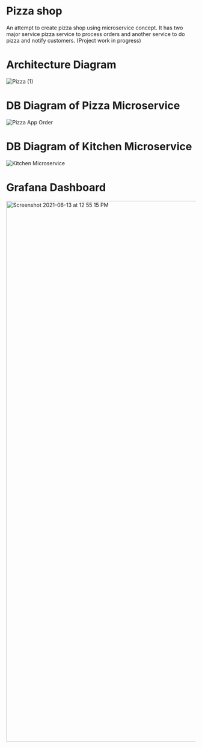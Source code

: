 # Pizza shop 

An attempt to create pizza shop using microservice concept.  It has two major service pizza service to process orders and another service to do pizza and notify customers.
(Project work in progress)

# Architecture Diagram

![Pizza (1)](https://user-images.githubusercontent.com/39593586/121798118-178daa00-cc42-11eb-9ce9-31810ba795a3.png)


# DB Diagram of Pizza Microservice

![Pizza App Order](https://user-images.githubusercontent.com/39593586/121783860-c6909e00-cbce-11eb-99d0-3aee63a537ad.png)


# DB Diagram of Kitchen Microservice

![Kitchen Microservice](https://user-images.githubusercontent.com/39593586/121783797-508c3700-cbce-11eb-94f8-f665da6159c7.png)

# Grafana Dashboard

<img width="1440" alt="Screenshot 2021-06-13 at 12 55 15 PM" src="https://user-images.githubusercontent.com/39593586/121798920-aef4fc00-cc46-11eb-9fa4-2380c14ac1ab.png">
